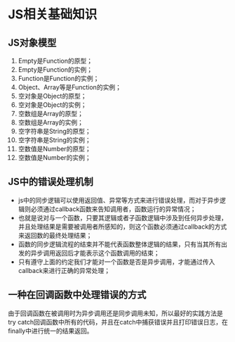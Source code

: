 # JS相关基础知识
## JS对象模型
1. Empty是Function的原型；
2. Empty是Function的实例；
3. Function是Function的实例；
4. Object、Array等是Function的实例；
5. 空对象是Object的原型；
6. 空对象是Object的实例；
7. 空数组是Array的原型；
8. 空数组是Array的实例；
9. 空字符串是String的原型；
10. 空字符串是String的实例；
11. 空数值是Number的原型；
12. 空数值是Number的实例；

## JS中的错误处理机制
* js中的同步逻辑可以使用返回值、异常等方式来进行错误处理，而对于异步逻辑则必须通过callback函数来告知调用者，函数运行的异常情况；
* 也就是说对与一个函数，只要其逻辑或者子函数逻辑中涉及到任何异步处理，并且处理结果是需要被调用者所感知的，则这个函数必须通过callback的方式来返回数的最终处理结果；
* 函数的同步逻辑流程的结束并不能代表函数整体逻辑的结果，只有当其所有出发的异步调用返回后才能表示这个函数调用的结束；
* 只有遵守上面的约定我们才能对一个函数是否是异步调用，才能通过传入callback来进行正确的异常处理；

## 一种在回调函数中处理错误的方式
由于回调函数在被调用时为异步调用还是同步调用未知，所以最好的实践方法是try catch回调函数中所有的代码，并且在catch中捕获错误并且打印错误日志，在finally中进行统一的结果返回。